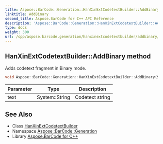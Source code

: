 ```yaml
---
title: Aspose::BarCode::Generation::HanXinExtCodetextBuilder::AddBinary method
linktitle: AddBinary
second_title: Aspose.BarCode for C++ API Reference
description: 'Aspose::BarCode::Generation::HanXinExtCodetextBuilder::AddBinary method. Adds codetext fragment in Binary mode in C++.'
type: docs
weight: 300
url: /cpp/aspose.barcode.generation/hanxinextcodetextbuilder/addbinary/
---
```

## HanXinExtCodetextBuilder::AddBinary method


Adds codetext fragment in Binary mode.

```cpp
void Aspose::BarCode::Generation::HanXinExtCodetextBuilder::AddBinary(System::String text)
```


| Parameter | Type | Description |
| --- | --- | --- |
| text | System::String | Codetext string |

## See Also

* Class [HanXinExtCodetextBuilder](../)
* Namespace [Aspose::BarCode::Generation](../../)
* Library [Aspose.BarCode for C++](../../../)
